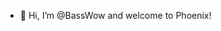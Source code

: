 - 👋 Hi, I’m @BassWow and welcome to Phoenix!


<!---
BassWow/BassWow is a ✨ special ✨ repository because its `README.md` (this file) appears on your GitHub profile.
You can click the Preview link to take a look at your changes.
--->
